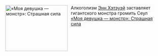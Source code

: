 <!--2025-03-07 10:15:10-->
<div class="yb">
  <div class="rss smaller1 kino_kino"><a href="https://www.kino-teatr.ru/kino/art/tv/4706/" title="«Моя девушка — монстр»: Страшная сила"><img src="https://www.kino-teatr.ru/art/6/0/4706/poster.jpg" width="196" height="147" align="left" hspace="5" style="margin: 0px 10px 0px 5px" alt="«Моя девушка — монстр»: Страшная сила"/></a>Алкоголизм <a href=http://www.kino-teatr.ru/kino/acter/w/hollywood/50987/bio/ target=_blank>Энн Хэтэуэй</a> заставляет гигантского монстра громить Сеул <br><a class="light" href="https://www.kino-teatr.ru/kino/art/tv/4706/">«Моя девушка — монстр»: Страшная сила</a></div>
</div>
